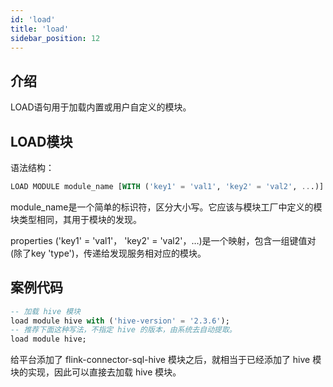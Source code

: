 ```yaml
---
id: 'load'
title: 'load'
sidebar_position: 12
---
```


## 介绍

LOAD语句用于加载内置或用户自定义的模块。

## LOAD模块

语法结构：

```sql
LOAD MODULE module_name [WITH ('key1' = 'val1', 'key2' = 'val2', ...)]
```

module_name是一个简单的标识符，区分大小写。它应该与模块工厂中定义的模块类型相同，其用于模块的发现。  

properties ('key1' = 'val1'， 'key2' = 'val2'，…)是一个映射，包含一组键值对(除了key 'type')，传递给发现服务相对应的模块。

## 案例代码

```sql
-- 加载 hive 模块
load module hive with ('hive-version' = '2.3.6');
-- 推荐下面这种写法，不指定 hive 的版本，由系统去自动提取。
load module hive;
```

给平台添加了 flink-connector-sql-hive 模块之后，就相当于已经添加了 hive 模块的实现，因此可以直接去加载 hive 模块。